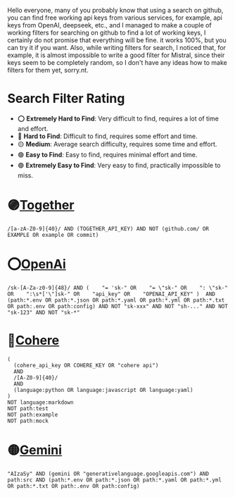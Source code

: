 Hello everyone, many of you probably know that using a search on github, you can find free working api keys from various services, for example, api keys from OpenAI, deepseek, etc., and I managed to make a couple of working filters for searching on github to find a lot of working keys, I certainly do not promise that everything will be fine. it works 100%, but you can try it if you want.
Also, while writing filters for search, I noticed that, for example, it is almost impossible to write a good filter for Mistral, since their keys seem to be completely random, so I don't have any ideas how to make filters for them yet, sorry.nt.

**Search Filter Rating**
================

* ⭕️ **Extremely Hard to Find**: Very difficult to find, requires a lot of time and effort.
* 🔴 **Hard to Find**: Difficult to find, requires some effort and time.
* 🟡 **Medium**: Average search difficulty, requires some time and effort.
* 🟢 **Easy to Find**: Easy to find, requires minimal effort and time.
* 🟣 **Extremely Easy to Find**: Very easy to find, practically impossible to miss.


# 🟣[Together](https://github.com/search?q=%2F%5Ba-zA-Z0-9%5D%7B40%7D%2F%20AND%20(TOGETHER_API_KEY)%20AND%20NOT%20(github.com%2F%20OR%20EXAMPLE%20OR%20example%20OR%20commit)&type=code)
```
/[a-zA-Z0-9]{40}/ AND (TOGETHER_API_KEY) AND NOT (github.com/ OR EXAMPLE OR example OR commit)
```

# ⭕️[OpenAi](https://github.com/search?q=%2Fsk-%5BA-Za-z0-9%5D%7B48%7D%2F+AND+%28++++%22%3D+%27sk-%22+OR++++%22%3D+%5C%22sk-%22+OR++++%22%3A+%5C%22sk-%22+OR++++%22%3A%5Cs*%5B%27%5C%22%5Dsk-%22+OR++++%22api_key%22+OR++++%22OPENAI_API_KEY%22+%29++AND+%28path%3A*.env+OR+path%3A*.json+OR+path%3A*.yaml+OR+path%3A*.yml+OR+path%3A*.txt+OR+path%3A.env+OR+path%3Aconfig%29+AND+NOT+%22sk-xxx%22+AND+NOT+%22sh-...%22+AND+NOT+%22sk-123%22+AND+NOT+%22sk-*%22&type=code&ref=advsearch)
```
/sk-[A-Za-z0-9]{48}/ AND (    "= 'sk-" OR    "= \"sk-" OR    ": \"sk-" OR    ":\s*['\"]sk-" OR    "api_key" OR    "OPENAI_API_KEY" )  AND (path:*.env OR path:*.json OR path:*.yaml OR path:*.yml OR path:*.txt OR path:.env OR path:config) AND NOT "sk-xxx" AND NOT "sh-..." AND NOT "sk-123" AND NOT "sk-*"
```

# 🔴[Cohere](https://github.com/search?q=%28+++%28cohere_api_key+OR+COHERE_KEY+OR+%22cohere+api%22%29++++AND++++%2F%5BA-Z0-9%5D%7B40%7D%2F++++AND++++%28language%3Apython+OR+language%3Ajavascript+OR+language%3Ayaml%29+%29++NOT+language%3Amarkdown++NOT+path%3Atest++NOT+path%3Aexample++NOT+path%3Amock&type=code)
```
(
  (cohere_api_key OR COHERE_KEY OR "cohere api") 
  AND 
  /[A-Z0-9]{40}/ 
  AND 
  (language:python OR language:javascript OR language:yaml)
) 
NOT language:markdown 
NOT path:test 
NOT path:example 
NOT path:mock
```

# 🟡[Gemini](https://github.com/search?q=%22AIzaSy%22+AND+%28gemini+OR+%22generativelanguage.googleapis.com%22%29+AND+path%3Asrc+AND+%28path%3A*.env+OR+path%3A*.json+OR+path%3A*.yaml+OR+path%3A*.yml+OR+path%3A*.txt+OR+path%3A.env+OR+path%3Aconfig%29&type=code)
```
"AIzaSy" AND (gemini OR "generativelanguage.googleapis.com") AND path:src AND (path:*.env OR path:*.json OR path:*.yaml OR path:*.yml OR path:*.txt OR path:.env OR path:config)
```

<!--
# [DeepSeek]()
```
W.I.P.
```

# [Anthropic]()
```
W.I.P.
```
-->
